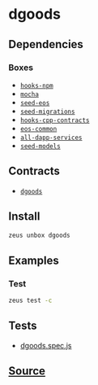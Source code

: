 
dgoods
====================







## Dependencies
### Boxes
* [`hooks-npm`](hooks-npm.md)
* [`mocha`](mocha.md)
* [`seed-eos`](seed-eos.md)
* [`seed-migrations`](seed-migrations.md)
* [`hooks-cpp-contracts`](hooks-cpp-contracts.md)
* [`eos-common`](eos-common.md)
* [`all-dapp-services`](all-dapp-services.md)
* [`seed-models`](seed-models.md)



## Contracts
* [`dgoods`](https://github.com/liquidapps-io/zeus-sdk/tree/master/boxes/groups/game/dgoods/contracts/eos/dgoods)
## Install
```bash
zeus unbox dgoods
```
## Examples
### Test
```bash
zeus test -c
```










## Tests 
* [dgoods.spec.js](https://github.com/liquidapps-io/zeus-sdk/tree/master/boxes/groups/game/dgoods/test/dgoods.spec.js)
## [Source](https://github.com/liquidapps-io/zeus-sdk/tree/master/boxes/groups/game/dgoods)
